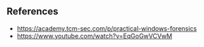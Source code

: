 ## References
- https://academy.tcm-sec.com/p/practical-windows-forensics
- https://www.youtube.com/watch?v=EqGoGwVCVwM